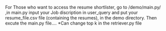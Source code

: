 For Those who want to access the resume shortlister, go to /demo/main.py/ ,in main.py input your 
Job discription in user_query and put your resume_file.csv file (containing the resumes), in
the demo directory. Then excute the main.py file....
*Can change top k in the retriever.py file
